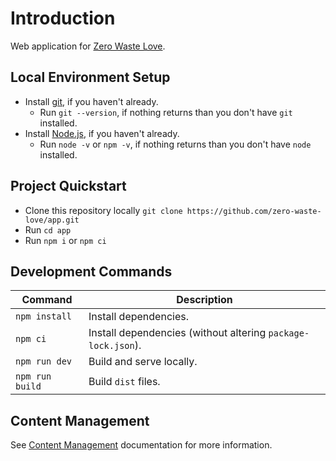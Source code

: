 # Introduction

Web application for [Zero Waste Love](https://zero-waste-love.herokuapp.com/).

## Local Environment Setup

- Install [git](https://git-scm.com/downloads), if you haven't already.
  - Run `git --version`, if nothing returns than you don't have `git` installed.
- Install [Node.js](https://nodejs.org/en/), if you haven't already.
  - Run `node -v` or `npm -v`, if nothing returns than you don't have `node` installed.

## Project Quickstart

- Clone this repository locally `git clone https://github.com/zero-waste-love/app.git`
- Run `cd app`
- Run `npm i` or `npm ci`

## Development Commands

Command | Description
--- | ---
`npm install` | Install dependencies.
`npm ci` | Install dependencies (without altering `package-lock.json`).
`npm run dev` | Build and serve locally.
`npm run build` | Build `dist` files.

## Content Management

See [Content Management](https://github.com/zero-waste-love/app/wiki/Content-Management) documentation for more information.
